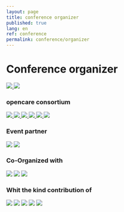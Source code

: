 ```yaml
---
layout: page
title: conference organizer
published: true
lang: en
ref: conference
permalink: conference/organizer
---
```


# Conference organizer

<div class="partnersbig">
    <div class="row no-border">
          <a href="http://www.comune.milano.it">
            <img src="/assets/partner/OC_Conference_logoCDM-01.png">
          </a>
          <a href="http://wemake.cc">
            <img src="/assets/partner/OC-logo_WeMake.png">
          </a>
    </div>
</div>

### opencare consortium

<div class="partnersevent">
    <div class="row no-border">
          <a href="http://www.comune.milano.it">
            <img src="/assets/partner/OC_Conference_logoCDM-01.png">
          </a>
          <a href="http://wemake.cc">
            <img src="/assets/partner/OC-logo_WeMake.png">
          </a>
          <a href="">
            <img src="/assets/partner/OC-logo_edgeryders_02.png">
          </a>
          <a href="">
            <img src="../assets/partner/OC-logo_stockholmschoolofeconomics.jpg">
          </a>
          <a href="">
            <img src="../assets/partner/OC-logo_scimpulse.png">
          </a>
          <a href="">
            <img src="../assets/partner/OC-logo_universitèdebordeaux.gif">
          </a>
    </div>
</div>

### Event partner

<div class="partnersevent">
  <div class="row no-border">
    <img src="../assets/partner/OC_Conference_logoFGB.png">
    <img src="../assets/partner/OC_Conference_logoLUISS.png">
  </div>
</div>

### Co-Organized with

<div class="partnersco">
  <div class="row no-border">
    <img src="../assets/partner/OC_Conference_logoNABA_Black-01.png">
    <img src="../assets/partner/OC_Conference_logoAICH.png">
    <img src="../assets/partner/OC_Conference_logoHUNTINGTON-01.png">
  </div>
</div>

### Whit the kind contribution of

<div class="partnerskind">
  <div class="row no-border">
    <img src="../assets/partner/OC_Conference_logoAVANZI.png">
    <img src="../assets/partner/OC_Conference_logoENDEAVOR.png">
    <img src="../assets/partner/OC_Conference_logoFABRIQ.jpg">
    <img src="../assets/partner/OC_Conference_logoCARIPLO.png">
    <img src="../assets/partner/OC-logo_WeMake.png">
  </div>
</div>



<!-- -----
## Program (short version)

### 22nd November - 2:00 pm to 7:00pm
- Next generation internet, digital social innovation & citizen engagement
- The relationship between collective intelligence and social innovation
- Cities as platforms for open innovation and the role of the Public Administration

### 23d November - 10:00am to 5:30pm (followed by refreshments)
- New urban economy and Manufacturing 4.0 as a digital lever for inclusive innovation
- Care as an open and collaborative system
- Care economies and innovation
- Re-thinking care systems for people and with people: some real-life examples

---- -->
